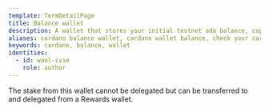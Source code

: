 ```yaml
---
template: TermDetailPage
title: Balance wallet
description: A wallet that stores your initial testnet ada balance, copied from the mainnet via the balance snapshot.
aliases: cardano balance wallet, cardano wallet balance, check your cardano wallet's balance
keywords: cardano, balance, wallet
identities:
  - id: wael-ivie
    role: author
---
```


The stake from this wallet cannot be delegated but can be transferred to and delegated from a Rewards wallet.
